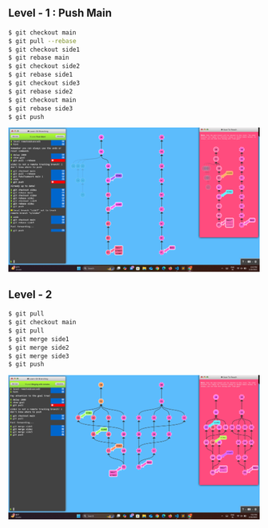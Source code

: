 ## Level - 1 : Push Main

```bash
$ git checkout main
$ git pull --rebase
$ git checkout side1
$ git rebase main
$ git checkout side2
$ git rebase side1
$ git checkout side3
$ git rebase side2
$ git checkout main
$ git rebase side3
$ git push
```
![alt text](image.png)

## Level - 2 
```bash
$ git pull
$ git checkout main
$ git pull
$ git merge side1
$ git merge side2
$ git merge side3
$ git push
```

![alt text](image-1.png)